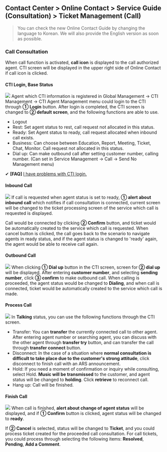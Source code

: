 ## Contact Center > Online Contact > Service Guide (Consultation) > Ticket Management (Call)

> You can check the new Online Contact Guide by changing the language to Korean.
> We will also provide the English version as soon as possible.

### Call Consultation
When call function is activated, **call icon** is displayed to the call authorized agent. CTI screen will be displayed in the upper right side of Online Contact if call icon is clicked.

#### CTI Login, Base Status
![](http://static.toastoven.net/prod_contact_center/2.2.3-(10)_en.png)
Agent which CTI information is registered in Global Management → CTI Management → CTI Agent Management menu could login to the CTI through **① Login** button. After login is completed, the CTI screen is changed to **② default screen**, and the following functions are able to use.

- Logout
- Rest: Set agent status to rest, call request not allocated in this status.
- Ready: Set Agent status to ready, call request allocated when inbound call exists.
- Business: Can choose between Education, Report, Meeting, Ticket, Chat, Monitor. Call request not allocated in this status.
- Dial up: Can make outbound call after setting customer number, calling number. (Can set in Service Management → Call → Send No Management menu)

✔ **\[FAQ]** [I have problems with CTI login.](https://nhn-contact.oc.toast.com/oceng/hc/article/152/)

#### Inbound Call
![](http://static.toastoven.net/prod_contact_center/2.2.3-(11)_en.png)
If call is requested when agent status is set to ready, **① alert about inbound call** which notifies if call consultation is connected, current screen will be changed to the ticket processing screen of the service which call is requested is displayed.

Call would be connected by clicking **② Confirm** button, and ticket would be automatically created to the service which call is requested. When cancel button is clicked, the call goes back to the scenario to navigate agents in ready status, and if the agent status is changed to 'ready' again, the agent would be able to receive call again.

#### Outbound Call
![](http://static.toastoven.net/prod_contact_center/2.2.3-(12)_en.png)
When clicking **① Dial up** button in the CTI screen, screen for **② dial up** will be displayed.
After entering **customer number**, and selecting **sending number**, click **③ confirm** to make outbound call.
When calling is proceeded, the agent status would be changed to **Dialing**, and when call is connected, ticket would be automatically created to the service which call is made.

#### Process Call
![](http://static.toastoven.net/prod_contact_center/2.2.3-(13)_en.png)
In **Talking** status, you can use the following functions through the CTI screen.

- Transfer: You can **transfer** the currently connected call to other agent. After entering agent number or searching agent, you can discuss with the other agent through **transfer try** button, and can transfer the call through **transfer connect** button. 
- Disconnect: In the case of a situation where **normal consultation is difficult to take place due to the customer's strong attitude**, click disconnect to finish call with an ARS announcement.
- Hold: If you need a moment of confirmation or inquiry while consulting, select Hold. **Music will be transmissed** to the customer, and agent status will be changed to **holding**. Click **retrieve** to reconnect call.
- Hang up: Call will be finished.

#### Finish Call
![](http://static.toastoven.net/prod_contact_center/2.2.3-(14)_en.png)
When call is finished, **alert about change of agent status** will be displayed, and if **① Confirm** button is clicked, agent status will be changed to **ready**.

If **② Cancel** is selected, status will be changed to **Ticket**, and you could process ticket created for the proceeded call consultation. For call tickets, you could process through selecting the following items: **Resolved**, **Pending**, **Add a Comment**.
